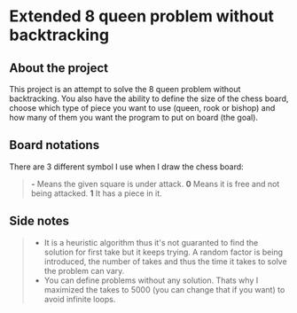 Extended 8 queen problem without backtracking
===================

About the project
-------------
This project is an attempt to solve the 8 queen problem without backtracking. You also have the ability to define the size of the chess board, choose which type of piece you want to use (queen, rook or bishop) and how many of them you want the program to put on board (the goal). 

Board notations
-------------
There are 3 different symbol I use when I draw the chess board:
> **-** Means the given square is under attack.
> **0** Means it is free and not being attacked.
> **1** It has a piece in it.

Side notes
-------------
> - It is a heuristic algorithm thus it's not guaranted to find the solution for first take but it keeps trying. A random factor is being introduced, the number of takes and thus the time it takes to solve the problem can vary. 
> - You can define problems without any solution. Thats why I maximized the takes to 5000 (you can change that if you want) to avoid infinite loops.



